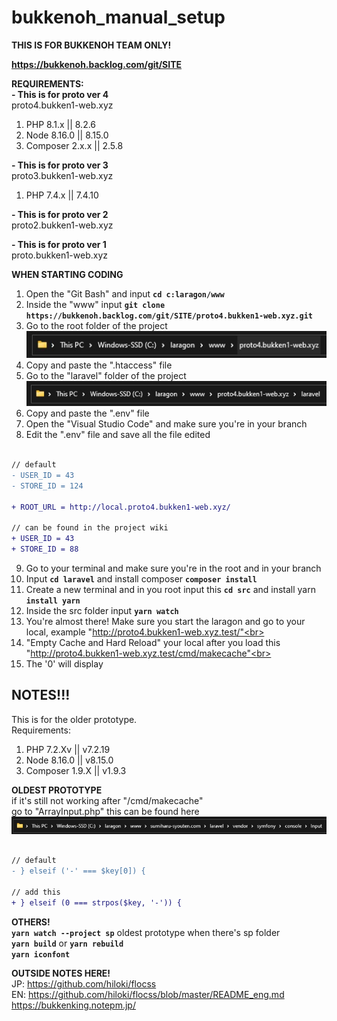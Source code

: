 # bukkenoh_manual_setup

__THIS IS FOR BUKKENOH TEAM ONLY!__<br>

__https://bukkenoh.backlog.com/git/SITE__

__REQUIREMENTS:__<br>
__- This is for proto ver 4__<br>
proto4.bukken1-web.xyz
1. PHP 8.1.x || 8.2.6
2. Node 8.16.0 || 8.15.0
3. Composer 2.x.x || 2.5.8

__- This is for proto ver 3__<br>
proto3.bukken1-web.xyz
1. PHP 7.4.x || 7.4.10

__- This is for proto ver 2__<br>
proto2.bukken1-web.xyz

__- This is for proto ver 1__<br>
proto.bukken1-web.xyz

__WHEN STARTING CODING__<br> 
1. Open the "Git Bash" and input __`cd c:laragon/www`__
2. Inside the "www" input __`git clone https://bukkenoh.backlog.com/git/SITE/proto4.bukken1-web.xyz.git`__
3. Go to the root folder of the project<br> ![image info](./setup_root_folder.jpg)
4. Copy and paste the ".htaccess" file<br>
5. Go to the "laravel" folder of the project<br> ![image info](./img_setup_bukkenoh_env.jpg)
6. Copy and paste the ".env" file<br>
7. Open the "Visual Studio Code" and make sure you're in your branch
8. Edit the ".env" file and save all the file edited
```diff

// default
- USER_ID = 43
- STORE_ID = 124

+ ROOT_URL = http://local.proto4.bukken1-web.xyz/

// can be found in the project wiki
+ USER_ID = 43
+ STORE_ID = 88

```
9. Go to your terminal and make sure you're in the root and in your branch<br>
10. Input __`cd laravel`__ and install composer __`composer install`__<br>
11. Create a new terminal and in you root input this __`cd src`__ and install yarn __`install yarn`__<br>
12. Inside the src folder input __`yarn watch`__
13. You're almost there! Make sure you start the laragon and go to your local, example "http://proto4.bukken1-web.xyz.test/"<br>
14. "Empty Cache and Hard Reload" your local after you load this "http://proto4.bukken1-web.xyz.test/cmd/makecache"<br>
15. The '0' will display

## NOTES!!!
This is for the older prototype.<br>
Requirements:
1. PHP 7.2.Xv || v7.2.19
2. Node 8.16.0 || v8.15.0
3. Composer 1.9.X || v1.9.3

__OLDEST PROTOTYPE__<br>
if it's still not working after "/cmd/makecache"<br>
go to "ArrayInput.php" this can be found here<br>
![image info](./img_setup_bukkenoh_arrayinput.jpg)
```diff

// default
- } elseif ('-' === $key[0]) {

// add this
+ } elseif (0 === strpos($key, '-')) {

```

__OTHERS!__<br>
__`yarn watch --project sp`__ oldest prototype when there's sp folder<br>
__`yarn build`__ or __`yarn rebuild`__<br>
__`yarn iconfont`__

__OUTSIDE NOTES HERE!__<br>
JP: https://github.com/hiloki/flocss<br>
EN: https://github.com/hiloki/flocss/blob/master/README_eng.md<br>
https://bukkenking.notepm.jp/



